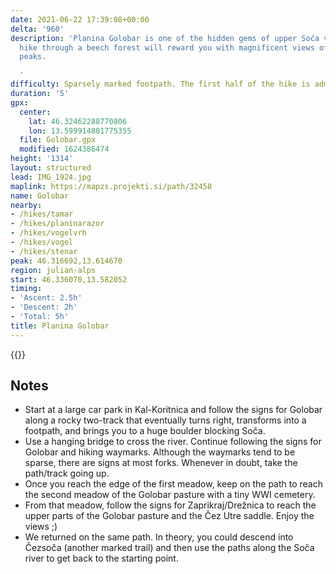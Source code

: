 ```yaml
---
date: 2021-06-22 17:39:08+00:00
delta: '960'
description: 'Planina Golobar is one of the hidden gems of upper Soča valley. A long
  hike through a beech forest will reward you with magnificent views of surrounding
  peaks.

  '
difficulty: Sparsely marked footpath. The first half of the hike is admiringly steep.
duration: '5'
gpx:
  center:
    lat: 46.32462288770806
    lon: 13.599914881775355
  file: Golobar.gpx
  modified: 1624386474
height: '1314'
layout: structured
lead: IMG_1924.jpg
maplink: https://mapzs.projekti.si/path/32458
name: Golobar
nearby:
- /hikes/tamar
- /hikes/planinarazor
- /hikes/vogelvrh
- /hikes/vogel
- /hikes/stenar
peak: 46.316692,13.614670
region: julian-alps
start: 46.336070,13.582052
timing:
- 'Ascent: 2.5h'
- 'Descent: 2h'
- 'Total: 5h'
title: Planina Golobar
---
```

{{<hike-details description="yes">}}

## Notes

* Start at a large car park in Kal-Koritnica and follow the signs for Golobar along a rocky two-track that eventually turns right, transforms into a footpath, and brings you to a huge boulder blocking Soča.
* Use a hanging bridge to cross the river. Continue following the signs for Golobar and hiking waymarks. Although the waymarks tend to be sparse, there are signs at most forks. Whenever in doubt, take the path/track going up.
* Once you reach the edge of the first meadow, keep on the path to reach the second meadow of the Golobar pasture with a tiny WWI cemetery.
* From that meadow, follow the signs for Zaprikraj/Drežnica to reach the upper parts of the Golobar pasture and the Čez Utre saddle. Enjoy the views ;)
* We returned on the same path. In theory, you could descend into Čezsoča (another marked trail) and then use the paths along the Soča river to get back to the starting point.
